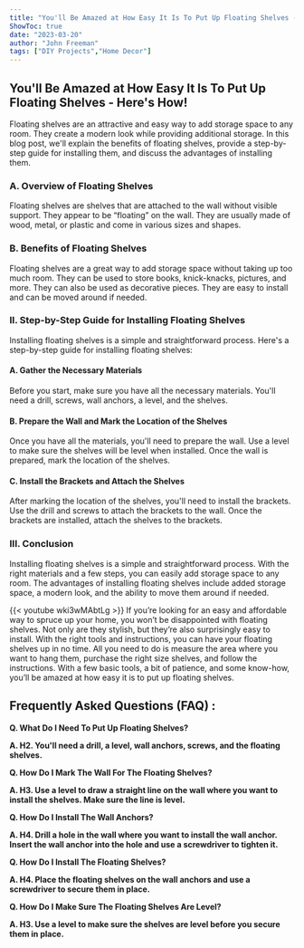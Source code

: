 ```yaml
---
title: "You'll Be Amazed at How Easy It Is To Put Up Floating Shelves - Here's How!"
ShowToc: true 
date: "2023-03-20"
author: "John Freeman" 
tags: ["DIY Projects","Home Decor"]
---
```

## You'll Be Amazed at How Easy It Is To Put Up Floating Shelves - Here's How!

Floating shelves are an attractive and easy way to add storage space to any room. They create a modern look while providing additional storage. In this blog post, we'll explain the benefits of floating shelves, provide a step-by-step guide for installing them, and discuss the advantages of installing them.

### A. Overview of Floating Shelves

Floating shelves are shelves that are attached to the wall without visible support. They appear to be “floating” on the wall. They are usually made of wood, metal, or plastic and come in various sizes and shapes.

### B. Benefits of Floating Shelves

Floating shelves are a great way to add storage space without taking up too much room. They can be used to store books, knick-knacks, pictures, and more. They can also be used as decorative pieces. They are easy to install and can be moved around if needed.

### II. Step-by-Step Guide for Installing Floating Shelves

Installing floating shelves is a simple and straightforward process. Here's a step-by-step guide for installing floating shelves:

#### A. Gather the Necessary Materials

Before you start, make sure you have all the necessary materials. You'll need a drill, screws, wall anchors, a level, and the shelves.

#### B. Prepare the Wall and Mark the Location of the Shelves

Once you have all the materials, you'll need to prepare the wall. Use a level to make sure the shelves will be level when installed. Once the wall is prepared, mark the location of the shelves.

#### C. Install the Brackets and Attach the Shelves

After marking the location of the shelves, you'll need to install the brackets. Use the drill and screws to attach the brackets to the wall. Once the brackets are installed, attach the shelves to the brackets.

### III. Conclusion

Installing floating shelves is a simple and straightforward process. With the right materials and a few steps, you can easily add storage space to any room. The advantages of installing floating shelves include added storage space, a modern look, and the ability to move them around if needed.

{{< youtube wki3wMAbtLg >}} 
If you’re looking for an easy and affordable way to spruce up your home, you won’t be disappointed with floating shelves. Not only are they stylish, but they’re also surprisingly easy to install. With the right tools and instructions, you can have your floating shelves up in no time. All you need to do is measure the area where you want to hang them, purchase the right size shelves, and follow the instructions. With a few basic tools, a bit of patience, and some know-how, you’ll be amazed at how easy it is to put up floating shelves.

## Frequently Asked Questions (FAQ) :
**Q. What Do I Need To Put Up Floating Shelves?**

**A. H2. You'll need a drill, a level, wall anchors, screws, and the floating shelves.**

**Q. How Do I Mark The Wall For The Floating Shelves?**

**A. H3. Use a level to draw a straight line on the wall where you want to install the shelves. Make sure the line is level.**

**Q. How Do I Install The Wall Anchors?**

**A. H4. Drill a hole in the wall where you want to install the wall anchor. Insert the wall anchor into the hole and use a screwdriver to tighten it.**

**Q. How Do I Install The Floating Shelves?**

**A. H4. Place the floating shelves on the wall anchors and use a screwdriver to secure them in place.**

**Q. How Do I Make Sure The Floating Shelves Are Level?**

**A. H3. Use a level to make sure the shelves are level before you secure them in place.**






